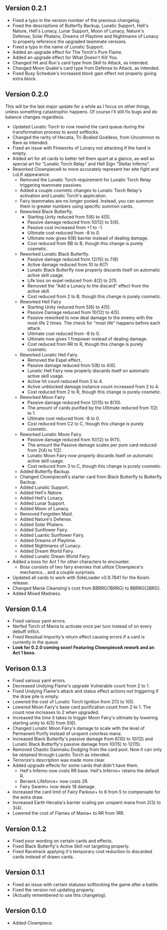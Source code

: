 ## Version 0.2.1
- Fixed a typo in the version number of the previous changelog.
- Fixed the descriptions of Butterfly Backup, Lunatic Support, Hell's Nature, Hell's Lunacy, Lunar Support, Moon of Lunacy, Nature's Defense, Solar Phalanx, Dreams of Playtime and Nightmares of Lunacy to properly reference the upgraded teammate versions.
- Fixed a typo in the name of Lunatic Support.
- Added an upgrade effect for The Torch's Pure Flame.
- Added an upgrade effect for What Doesn't Kill You.
- Changed Hit and Run's card type from Skill to Attack, as intended.
- Changed Moon Quake's card type from Defense to Attack, as intended.
- Fixed Busy Schedule's increased block gain effect not properly giving extra block.

## Version 0.2.0
This will be the last major update for a while as I focus on other things, unless something catastrophic happens. Of course I'll still fix bugs and do balance changes regardless.

- Updated Lunatic Torch to now rewind the card queue during the transformation process to avoid softlocks.
- Changed the rarity of Hecatia, Tri-Bodied Goddess, from Uncommon to Rare as intended.
- Fixed an issue with Fireworks of Lunacy not attacking if the hand is empty.
- Added art for all cards to better tell them apart at a glance, as well as special art for "Lunatic Torch Relay" and Hell Sign "Stellar Inferno".
- Reworked ClownpieceA to more accurately represent her eite fight and LoLK appearance.
  - Removed the Lunatic Torch requirement for Lunatic Torch Relay triggering teammate passives.
  - Added a couple cosmetic changes to Lunatic Torch Relay's activation and Lunatic Torch's application.
  - Fairy teammates are no longer pooled. Instead, you can summon them in greater numbers using specific summon cards.
  - Reworked Black Butterfly.
    - Starting Unity reduced from 5(6) to 4(5).
    - Passive damage reduced from 10(12) to 5(6).
    - Passive cost increased from +1 to -1.
    - Ultimate cost reduced from -8 to 0.
    - Ultimate now gives 6(8) barrier instead of dealing damage.
    - Cost reduced from BB to B, though this change is purely cosmetic.
  - Reworked Lunatic Black Butterfly.
    - Passive damage reduced from 12(15) to 7(8)
    - Active damage reduced from 10 to 6(7)
    - Lunatic Black Butterfly now properly discards itself on automatic active skill usage.
    - Life loss on expel reduced from 4(2) to 2(1).
    - Removed the "Add a Lunacy to the discard" effect from the active skill.
    - Cost reduced from 2 to B, though this change is purely cosmetic.
  - Reworked Hell Fairy
    - Starting Unity reduced from 5(6) to 4(5).
    - Passive Damage reduced from 10(12) to 4(5).
    - Passive reworked to now deal damage to the enemy with the most life 2 times. The check for "most life" happens before each attack.
    - Ultimate cost reduced from -8 to 0.
    - Ultimate now gives 1 firepower instead of dealing damage.
    - Cost reduced from RR to R, though this change is purely cosmetic.
  - Reworked Lunatic Hell Fairy.
    - Removed the Expel effect.
    - Passive damage reduced from 5(8) to 4(6).
    - Lunatic Hell Fairy now properly discards itself on automatic active skill usage.
    - Active hit count reduced from 5 to 4.
    - Active unblocked damage instance count increased from 2 to 4.
    - Cost reduced from 2 to R, though this change is purely cosmetic.
  - Reworked Moon Fairy
    - Passive damage reduced from 12(15) to 8(10).
    - The amount of cards purified by the Ultimate reduced from 1(2) to 1.
    - Ultimate cost reduced from -8 to 0.
    - Cost reduced from C2 to C, though this change is purely cosmetic.
  - Reworked Lunatic Moon Fairy.
    - Passive damage reduced from 10(12) to 9(11).
    - The amount the Passive damage scales per pure card reduced from 2(4) to 1(2).
    - Lunatic Moon Fairy now properly discards itself on automatic active skill usage.
    - Cost reduced from 3 to C, though this change is purely cosmetic.
  - Added Butterfly Backup.
  - Changed ClownpieceA's starter card from Black Butterfly to Butterfly Backup.
  - Added Lunatic Support.
  - Added Hell's Nature.
  - Added Hell's Lunacy.
  - Added Lunar Support.
  - Added Moon of Lunacy.
  - Removed Forgotten Maid.
  - Added Nature's Defense.
  - Added Solar Phalanx.
  - Added Sunflower Fairy.
  - Added Luantic Sunflower Fairy.
  - Added Dreams of Playtime.
  - Added Nightmares of Lunacy.
  - Added Dream World Fairy.
  - Added Lunatic Dream World Fairy.
- Added a boss for Act 1 for other characters to encounter.
  - Boss consists of two fairy enemies that utilize Clownpiece's mechanics... and a couple surprises.
- Updated all cards to work with SideLoader v0.9.7841 for the Koishi release.
- Changed Mania Cleansing's cost from BBRRG(1BRRG) to BBRRG(2BRG).
- Added Mixed Madness.

## Version 0.1.4
- Fixed various yaml errors.
- Nerfed Torch of Mania to activate once per turn instead of on every debuff inflict.
- Fixed Residual Impurity's return effect causing errors if a card is currently in the queue.
- **Look for 0.2.0 coming soon! Featuring ClownpieceA rework and an Act 1 boss.**

## Verison 0.1.3
- Fixed various yaml errors.
- Decreased Undying Flame's upgrade Vulnerable count from 2 to 1.
- Fixed Undying Flame's attack and status effect actions not triggering if the draw pile is empty.
- Lowered the cost of Lunatic Torch Ignition from 2(1) to 1(0).
- Lowered Moon Fairy's base card purification count from 2 to 1. The count now increases to 2 when upgraded.
- Increased the time it takes to trigger Moon Fairy's ultimate by lowering starting unity to 4(5) from 5(6).
- Changed Lunatic Moon Fairy's damage to scale with the level of Permanent Purify instead of unspent colorless mana.
- Increased Black Butterfly's passive damage from 6(10) to 10(12) and Lunatic Black Butterfly's passive damage from 10(15) to 12(15).
- Removed Chaotic Danmaku Dodging from the card pool. Now it can only be obtained through Luantic Torch as intended.
- Terrorize's description was made more clear.
- Added upgrade effects for some cards that didn't have them.
  - Hell's Inferno now costs RR base. Hell's Inferno+ retains the default R.
  - Berserk Lifeforce+ now costs 2R.
  - Fairy Swarm+ now deals 18 damage.
- Increased the card limit of Fairy Parkour+ to 6 from 5 to compensate for the extra draw.
- Increased Earth Hecatia's barrier scaling per unspent mana from 2(3) to 3(4).
- Lowered the cost of Flames of Mania+ to RR from 1RR.

## Version 0.1.2
- Fixed poor wording on certain cards and effects.
- Fixed Black Butterfly's Active Skill not targeting properly.
- Fixed Racetrack applying it's temporary cost reduction to discarded cards instead of drawn cards.

## Version 0.1.1
- Fixed an issue with certain statuses softlocking the game after a battle.
- Fixed the version not updating properly.
- (Actually remembered to use this changelog).

## Version 0.1.0
- Added Clownpiece.